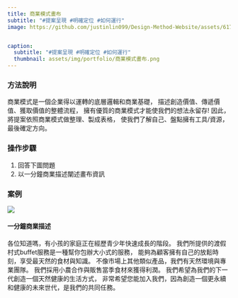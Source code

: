 ```yaml
---
title: 商業模式畫布
subtitle: "#提案呈現 #明確定位 #如何運行"
image: https://github.com/justinlin099/Design-Method-Website/assets/61717681/c54b3f8e-ce31-41a6-94b9-36e869547117


caption:
  subtitle: "#提案呈現 #明確定位 #如何運行"
  thumbnail: assets/img/portfolio/商業模式畫布.png
---
```

### 方法說明
商業模式是一個企業得以運轉的底層邏輯和商業基礎，
描述創造價值、傳遞價值、獲取價值的整體流程，
擁有優質的商業模式才能使我們的想法永留存!
因此，將提案依照商業模式做整理、製成表格，
使我們了解自己、盤點擁有工具/資源，最後確定方向。

### 操作步驟
1. 回答下圖問題
2. 以一分鐘商業描述闡述畫布資訊

### 案例
<a href="https://github.com/justinlin099/Design-Method-Website/assets/61717681/18febfa9-0aac-4e0c-9b3f-33821338dac8"><img src="https://github.com/justinlin099/Design-Method-Website/assets/61717681/18febfa9-0aac-4e0c-9b3f-33821338dac8"  style="max-width:100%; height:auto;"></a>

#### 一分鐘商業描述
各位知道嗎，有小孩的家庭正在經歷青少年快速成長的階段。
我們所提供的渡假村式buffet服務是一種幫你包辦大小式的服務，
能夠為顧客擁有自己的放鬆時刻，享受最天然的食材與知識。
不像市場上其他類似產品，我們有天然環境與專業團隊。
我們採用小農合作與販售當季食材來獲得利潤。
我們希望為我們的下一代創造一個天然健康的生活方式，
非常希望您能加入我們，因為創造一個更永續和健康的未來世代，是我們的共同任務。


